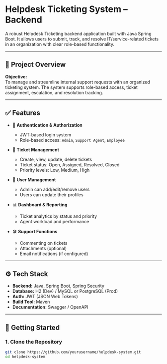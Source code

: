 # Helpdesk Ticketing System – Backend

A robust Helpdesk Ticketing backend application built with Java Spring Boot. It allows users to submit, track, and resolve IT/service-related tickets in an organization with clear role-based functionality.

---

## 📌 Project Overview

**Objective:**  
To manage and streamline internal support requests with an organized ticketing system. The system supports role-based access, ticket assignment, escalation, and resolution tracking.

---

## ✅ Features

- 🔐 **Authentication & Authorization**
  - JWT-based login system
  - Role-based access: `Admin`, `Support Agent`, `Employee`

- 🎫 **Ticket Management**
  - Create, view, update, delete tickets
  - Ticket status: Open, Assigned, Resolved, Closed
  - Priority levels: Low, Medium, High

- 👥 **User Management**
  - Admin can add/edit/remove users
  - Users can update their profiles

- 📊 **Dashboard & Reporting**
  - Ticket analytics by status and priority
  - Agent workload and performance

- 🛠️ **Support Functions**
  - Commenting on tickets
  - Attachments (optional)
  - Email notifications (if configured)

---

## ⚙️ Tech Stack

- **Backend:** Java, Spring Boot, Spring Security
- **Database:** H2 (Dev) / MySQL or PostgreSQL (Prod)
- **Auth:** JWT (JSON Web Tokens)
- **Build Tool:** Maven
- **Documentation:** Swagger / OpenAPI

---

## 🚀 Getting Started

### 1. **Clone the Repository**
```bash
git clone https://github.com/yourusername/helpdesk-system.git
cd helpdesk-system
